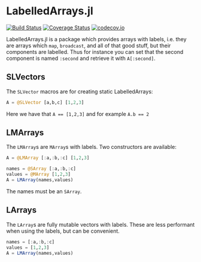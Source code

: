 # LabelledArrays.jl

[![Build Status](https://travis-ci.org/ChrisRackauckas/LabelledArrays.jl.svg?branch=master)](https://travis-ci.org/ChrisRackauckas/LabelledArrays.jl)
[![Coverage Status](https://coveralls.io/repos/ChrisRackauckas/LabelledArrays.jl/badge.svg?branch=master&service=github)](https://coveralls.io/github/ChrisRackauckas/LabelledArrays.jl?branch=master)
[![codecov.io](http://codecov.io/github/ChrisRackauckas/LabelledArrays.jl/coverage.svg?branch=master)](http://codecov.io/github/ChrisRackauckas/LabelledArrays.jl?branch=master)

LabelledArrays.jl is a package which provides arrays with labels, i.e. they are
arrays which `map`, `broadcast`, and all of that good stuff, but their components
are labelled. Thus for instance you can set that the second component is named
`:second` and retrieve it with `A[:second]`.

## SLVectors

The `SLVector` macros are for creating static LabelledArrays:

```julia
A = @SLVector [a,b,c] [1,2,3]
```

Here we have that `A == [1,2,3]` and for example `A.b == 2`

## LMArrays

The `LMArray`s are `MArray`s with labels. Two constructors are available:

```julia
A = @LMArray [:a,:b,:c] [1,2,3]

names = @SArray [:a,:b,:c]
values = @MArray [1,2,3]
A = LMArray(names,values)
```

The names must be an `SArray`.

## LArrays

The `LArray`s are fully mutable vectors with labels. These are less performant
when using the labels, but can be convenient.

```julia
names = [:a,:b,:c]
values = [1,2,3]
A = LMArray(names,values)
```
